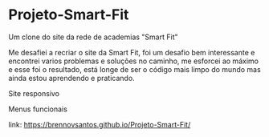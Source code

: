 # Projeto-Smart-Fit
 Um clone do site da rede de academias "Smart Fit"
 
 Me desafiei a recriar o site da Smart Fit, foi um desafio bem interessante e encontrei varios problemas e soluções no caminho, me esforcei ao máximo e esse foi o resultado, está longe de ser o código mais limpo do mundo mas ainda estou aprendendo e praticando.
 
 Site responsivo
 
 Menus funcionais
 
 link: https://brennovsantos.github.io/Projeto-Smart-Fit/
